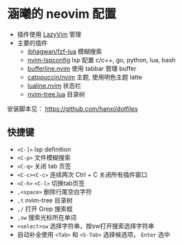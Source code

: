 # 涵曦的 neovim 配置

- 插件使用 [LazyVim](https://github.com/LazyVim/LazyVim) 管理
- 主要的插件
  - [ibhagwan/fzf-lua](https://github.com/ibhagwan/fzf-lua) 模糊搜索
  - [nvim-lspconfig](https://github.com/neovim/nvim-lspconfig) lsp 配置 c/c++, go, python, lua, bash
  - [bufferline.nvim](https://github.com/akinsho/bufferline.nvim) 使用 tabbar 管理 buffer
  - [catppuccin/nvim](https://github.com/catppuccin/nvim) 主题, 使用明色主题 latte
  - [lualine.nvim](https://github.com/nvim-lualine/lualine.nvim) 状态栏
  - [nvim-tree.lua](https://github.com/kyazdani42/nvim-tree.lua) 目录树

安装脚本见： <https://github.com/hanxi/dotfiles>

## 快捷键

- `<C-]>` lsp definition
- `<C-p>` 文件模糊搜索
- `<C-q>` 关闭 tab 页签
- `<C-c><C-c>` 连续两次 Ctrl + C 关闭所有插件窗口
- `<C-h>` `<C-l>` 切换tab页签
- `,<space>` 删除行尾空白字符
- `,t` nvim-tree 目录树
- `,/` 打开 Grep 搜索框
- `,sw` 搜索光标所在单词
- `<select>sw` 选择字符串，按sw打开搜索选择字符串
- 自动补全使用 `<Tab>` 和 `<S-Tab>` 选择候选项， `Enter` 选中
